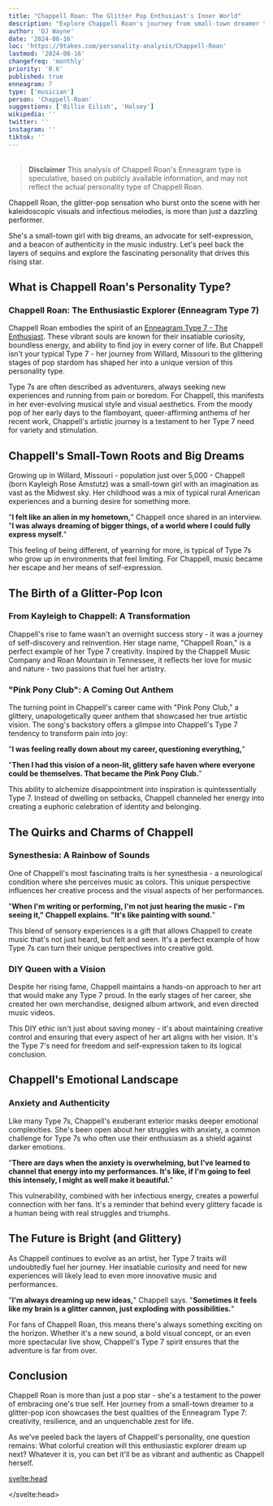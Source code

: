 ```yaml
---
title: "Chappell Roan: The Glitter Pop Enthusiast's Inner World"
description: "Explore Chappell Roan's journey from small-town dreamer to pop icon. Discover how her Enneagram Type 7 personality shapes her vibrant music and authentic artistry."
author: 'DJ Wayne'
date: '2024-08-16'
loc: 'https://9takes.com/personality-analysis/Chappell-Roan'
lastmod: '2024-08-16'
changefreq: 'monthly'
priority: '0.6'
published: true
enneagram: 7
type: ['musician']
person: 'Chappell-Roan'
suggestions: ['Billie Eilish', 'Halsey']
wikipedia: ''
twitter: ''
instagram: ''
tiktok: ''
---
```


<!--
    childhood and upbringing
    first big success
    style habits and quirks that relate to their personality type
    stressful moments in their life and how they handled them
    comfort- moments in their life where they are doing well and killing it
-->
<!-- // keywords:  -->

<script>
	import  PopCard  from "$lib/components/atoms/PopCard.svelte";
import BlogPurpose from '$lib/components/blog/BlogPurpose.svelte'
</script>

<div
	style="display: flex;
    justify-content: center;
    margin: 1rem 0;
	"
>
	<PopCard
		image={`/types/7s/${'Chappell-Roan'}.webp`}
		enneagramType={7}
		showIcon={false}
		displayText="Chappell Roan"
		subtext=""
	/>
</div>

> **Disclaimer** This analysis of Chappell Roan's Enneagram type is speculative, based on publicly available information, and may not reflect the actual personality type of Chappell Roan.

<p class="firstLetter">Chappell Roan, the glitter-pop sensation who burst onto the scene with her kaleidoscopic visuals and infectious melodies, is more than just a dazzling performer.</p>

<!-- # Chappell Roan: The Vibrant Soul Behind the Glitter Pop -->

She's a small-town girl with big dreams, an advocate for self-expression, and a beacon of authenticity in the music industry. Let's peel back the layers of sequins and explore the fascinating personality that drives this rising star.

## What is Chappell Roan's Personality Type?

### Chappell Roan: The Enthusiastic Explorer (Enneagram Type 7)

Chappell Roan embodies the spirit of an [Enneagram Type 7 - The Enthusiast](/enneagram-corner/enneagram-type-7). These vibrant souls are known for their insatiable curiosity, boundless energy, and ability to find joy in every corner of life. But Chappell isn't your typical Type 7 - her journey from Willard, Missouri to the glittering stages of pop stardom has shaped her into a unique version of this personality type.

Type 7s are often described as adventurers, always seeking new experiences and running from pain or boredom. For Chappell, this manifests in her ever-evolving musical style and visual aesthetics. From the moody pop of her early days to the flamboyant, queer-affirming anthems of her recent work, Chappell's artistic journey is a testament to her Type 7 need for variety and stimulation.

## Chappell's Small-Town Roots and Big Dreams

Growing up in Willard, Missouri - population just over 5,000 - Chappell (born Kayleigh Rose Amstutz) was a small-town girl with an imagination as vast as the Midwest sky. Her childhood was a mix of typical rural American experiences and a burning desire for something more.

"**I felt like an alien in my hometown,**" Chappell once shared in an interview. "**I was always dreaming of bigger things, of a world where I could fully express myself.**"

This feeling of being different, of yearning for more, is typical of Type 7s who grow up in environments that feel limiting. For Chappell, music became her escape and her means of self-expression.

## The Birth of a Glitter-Pop Icon

### From Kayleigh to Chappell: A Transformation

Chappell's rise to fame wasn't an overnight success story - it was a journey of self-discovery and reinvention. Her stage name, "Chappell Roan," is a perfect example of her Type 7 creativity. Inspired by the Chappell Music Company and Roan Mountain in Tennessee, it reflects her love for music and nature - two passions that fuel her artistry.

### "Pink Pony Club": A Coming Out Anthem

The turning point in Chappell's career came with "Pink Pony Club," a glittery, unapologetically queer anthem that showcased her true artistic vision. The song's backstory offers a glimpse into Chappell's Type 7 tendency to transform pain into joy:

"**I was feeling really down about my career, questioning everything,**"

"**Then I had this vision of a neon-lit, glittery safe haven where everyone could be themselves. That became the Pink Pony Club.**"

This ability to alchemize disappointment into inspiration is quintessentially Type 7. Instead of dwelling on setbacks, Chappell channeled her energy into creating a euphoric celebration of identity and belonging.

## The Quirks and Charms of Chappell

### Synesthesia: A Rainbow of Sounds

One of Chappell's most fascinating traits is her synesthesia - a neurological condition where she perceives music as colors. This unique perspective influences her creative process and the visual aspects of her performances.

"**When I'm writing or performing, I'm not just hearing the music - I'm seeing it," Chappell explains. "It's like painting with sound.**"

This blend of sensory experiences is a gift that allows Chappell to create music that's not just heard, but felt and seen. It's a perfect example of how Type 7s can turn their unique perspectives into creative gold.

### DIY Queen with a Vision

Despite her rising fame, Chappell maintains a hands-on approach to her art that would make any Type 7 proud. In the early stages of her career, she created her own merchandise, designed album artwork, and even directed music videos.

This DIY ethic isn't just about saving money - it's about maintaining creative control and ensuring that every aspect of her art aligns with her vision. It's the Type 7's need for freedom and self-expression taken to its logical conclusion.

## Chappell's Emotional Landscape

### Anxiety and Authenticity

Like many Type 7s, Chappell's exuberant exterior masks deeper emotional complexities. She's been open about her struggles with anxiety, a common challenge for Type 7s who often use their enthusiasm as a shield against darker emotions.

"**There are days when the anxiety is overwhelming, but I've learned to channel that energy into my performances. It's like, if I'm going to feel this intensely, I might as well make it beautiful.**"

This vulnerability, combined with her infectious energy, creates a powerful connection with her fans. It's a reminder that behind every glittery facade is a human being with real struggles and triumphs.

<BlogPurpose/>

## The Future is Bright (and Glittery)

As Chappell continues to evolve as an artist, her Type 7 traits will undoubtedly fuel her journey. Her insatiable curiosity and need for new experiences will likely lead to even more innovative music and performances.

"**I'm always dreaming up new ideas,**" Chappell says. "**Sometimes it feels like my brain is a glitter cannon, just exploding with possibilities.**"

For fans of Chappell Roan, this means there's always something exciting on the horizon. Whether it's a new sound, a bold visual concept, or an even more spectacular live show, Chappell's Type 7 spirit ensures that the adventure is far from over.

## Conclusion

Chappell Roan is more than just a pop star - she's a testament to the power of embracing one's true self. Her journey from a small-town dreamer to a glitter-pop icon showcases the best qualities of the Enneagram Type 7: creativity, resilience, and an unquenchable zest for life.

As we've peeled back the layers of Chappell's personality, one question remains: What colorful creation will this enthusiastic explorer dream up next? Whatever it is, you can bet it'll be as vibrant and authentic as Chappell herself.

<svelte:head>

<script type="application/ld+json">
{
  "@context": "http://schema.org",
  "@graph": [
    {
      "@type": "Article",
      "articleBody": "Chappell Roan, the glitter-pop sensation who burst onto the scene with her kaleidoscopic visuals and infectious melodies, is more than just a dazzling performer. She's a small-town girl with big dreams, an advocate for self-expression, and a beacon of authenticity in the music industry. This article explores Chappell Roan's personality through the lens of Enneagram Type 7 - The Enthusiast, delving into her journey from small-town roots to pop stardom, her unique artistic vision, and how her Type 7 traits shape her music and public persona.",
      "author": {
        "@type": "Person",
        "name": "DJ Wayne",
        "sameAs": ["https://www.instagram.com/djwayne3/", "https://www.youtube.com/@djwayne3", "https://www.linkedin.com/in/davidtwayne/", "https://twitter.com/djwayne3"]
      },
      "dateModified": "2024-08-16",
      "datePublished": "2024-08-16",
      "dateCreated": "2024-08-16",
      "description": "Explore Chappell Roan's journey from small-town dreamer to pop icon. Discover how her Enneagram Type 7 personality shapes her vibrant music and authentic artistry.",
      "headline": "Chappell Roan: The Glitter Pop Enthusiast's Inner World",
      "image": {
        "@type": "ImageObject",
        "height": 900,
        "url": "https://9takes.com/types/7s/Chappell-Roan.webp",
        "width": 900
      },
      "mainEntityOfPage": {
        "@id": "https://9takes.com/personality-analysis/Chappell-Roan",
        "@type": "WebPage"
      },
      "mentions": {
        "@type": "Person",
        "name": "Chappell Roan",
        "sameAs": [
          "https://www.instagram.com/chappellroan/",
          "https://twitter.com/ChappellRoan"
        ]
      },
      "publisher": {
        "@type": "Organization",
        "sameAs": ["https://www.instagram.com/9takesdotcom/", "https://twitter.com/9takesdotcom"],
        "logo": {
          "@type": "ImageObject",
          "url": "https://9takes.com/brand/aero.png"
        },
        "name": "9takes"
      },
      "keywords": ["Chappell Roan", "Enneagram Type 7", "glitter-pop", "personality analysis", "music industry", "small-town roots", "Pink Pony Club", "synesthesia", "DIY ethic", "authenticity"],
      "wordCount": 1304,
      "articleSection": "Personality Analysis",
      "inLanguage": "en-US",
      "license": "https://creativecommons.org/licenses/by-nc-sa/4.0/",
      "potentialAction": {
        "@type": "ReadAction",
        "target": "https://9takes.com/personality-analysis/Chappell-Roan"
      },
      "about": [
        {
          "@type": "Thing",
          "name": "Enneagram",
          "sameAs": "https://en.wikipedia.org/wiki/Enneagram_of_Personality"
        },
        {
          "@type": "Thing",
          "name": "Pop music",
          "sameAs": "https://en.wikipedia.org/wiki/Pop_music"
        }
      ],
      "isPartOf": {
        "@type": "WebSite",
        "name": "9takes",
        "url": "https://9takes.com"
      }
    },
    {
      "@type": "FAQPage",
      "mainEntity": [
        {
          "@type": "Question",
          "name": "What is Chappell Roan's Enneagram type?",
          "acceptedAnswer": {
            "@type": "Answer",
            "text": "Chappell Roan embodies the characteristics of an Enneagram Type 7, also known as The Enthusiast. Type 7s are known for their insatiable curiosity, boundless energy, and ability to find joy in every aspect of life."
          }
        },
        {
          "@type": "Question",
          "name": "How did Chappell Roan's upbringing influence her music career?",
          "acceptedAnswer": {
            "@type": "Answer",
            "text": "Growing up in Willard, Missouri, a small town with a population of just over 5,000, Chappell (born Kayleigh Rose Amstutz) felt like 'an alien' in her hometown. This feeling of being different and yearning for more is typical of Type 7s who grow up in environments that feel limiting. For Chappell, music became her escape and means of self-expression."
          }
        },
        {
          "@type": "Question",
          "name": "What inspired Chappell Roan's stage name?",
          "acceptedAnswer": {
            "@type": "Answer",
            "text": "Chappell Roan's stage name reflects her Type 7 creativity. 'Chappell' was inspired by the Chappell Music Company, while 'Roan' comes from Roan Mountain in Tennessee. This combination reflects her love for music and nature, two passions that fuel her artistry."
          }
        },
        {
          "@type": "Question",
          "name": "How does Chappell Roan's synesthesia influence her music?",
          "acceptedAnswer": {
            "@type": "Answer",
            "text": "Chappell Roan has synesthesia, a neurological condition where she perceives music as colors. This unique perspective influences her creative process and the visual aspects of her performances. She describes it as 'painting with sound,' allowing her to create music that's not just heard, but felt and seen."
          }
        },
        {
          "@type": "Question",
          "name": "How does Chappell Roan's Enneagram Type 7 personality shape her approach to challenges?",
          "acceptedAnswer": {
            "@type": "Answer",
            "text": "As a Type 7, Chappell Roan tends to transform pain into joy. For example, when feeling down about her career, she channeled that energy into creating 'Pink Pony Club,' a euphoric celebration of identity and belonging. This ability to alchemize disappointment into inspiration is classically Type 7."
          }
        },
        {
          "@type": "Question",
          "name": "What is Chappell Roan's approach to creating her music and performances?",
          "acceptedAnswer": {
            "@type": "Answer",
            "text": "Chappell Roan maintains a hands-on, DIY approach to her art. She has created her own merchandise, designed album artwork, and even directed music videos. This DIY ethic isn't just about saving money - it's about maintaining creative control and ensuring that every aspect of her art aligns with her vision, reflecting her Type 7 need for freedom and self-expression."
          }
        }
      ]
    }
  ]
}
</script>

</svelte:head>

<style lang="scss"></style>
